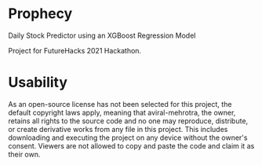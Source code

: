 # Prophecy
Daily Stock Predictor using an XGBoost Regression Model

Project for FutureHacks 2021 Hackathon. 

# Usability

As an open-source license has not been selected for this project, the default copyright laws apply, meaning that aviral-mehrotra, the owner, retains all rights to the source code and no one may reproduce, distribute, or create derivative works from any file in this project. This includes downloading and executing the project on any device without the owner's consent. Viewers are not allowed to copy and paste the code and claim it as their own.
